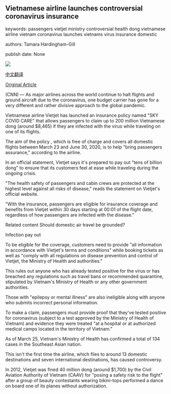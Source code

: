 ## Vietnamese airline launches controversial coronavirus insurance

keywords: passengers vietjet ministry controversial health dong vietnamese airline vietnam coronavirus launches vietnams virus insurance domestic

authors: Tamara Hardingham-Gill

publish date: None

![](https://cdn.cnn.com/cnnnext/dam/assets/200326090416-vietjetair-promo-image-super-tease.jpg)

[中文翻译](Vietnamese%20airline%20launches%20controversial%20coronavirus%20insurance_zh.md)

[Original Article](https://edition.cnn.com/travel/article/vietnamese-airline-coronavirus-insurance/index.html)

(CNN) — As major airlines across the world continue to halt flights and ground aircraft due to the coronavirus, one budget carrier has gone for a very different and rather divisive approach to the global pandemic.

Vietnamese airline Vietjet has launched an insurance policy named "SKY COVID CARE" that allows passengers to claim up to 200 million Vietnamese dong (around $8,465) if they are infected with the virus while traveling on one of its flights.

The aim of the policy , which is free of charge and covers all domestic flights between March 23 and June 30, 2020, is to help "bring passengers assurance," according to the airline.

In an official statement, Vietjet says it's prepared to pay out "tens of billion dong" to ensure that its customers feel at ease while traveling during the ongoing crisis.

"The health safety of passengers and cabin crews are protected at the highest level against all risks of disease," reads the statement on Vietjet's official website.

"With the insurance, passengers are eligible for insurance coverage and benefits from Vietjet within 30 days starting at 00:01 of the flight date, regardless of how passengers are infected with the disease."

Related content Should domestic air travel be grounded?

Infection pay out

To be eligible for the coverage, customers need to provide "all information in accordance with Vietjet's terms and conditions" while booking tickets as well as "comply with all regulations on disease prevention and control of Vietjet, the Ministry of Health and authorities."

This rules out anyone who has already tested positive for the virus or has breached any regulations such as travel bans or recommended quarantine, stipulated by Vietnam's Ministry of Health or any other government authorities.

Those with "epilepsy or mental illness" are also ineligible along with anyone who submits incorrect personal information.

To make a claim, passengers must provide proof that they've tested positive for coronavirus (subject to a test approved by the Ministry of Health of Vietnam) and evidence they were treated "at a hospital or at authorized medical camps located in the territory of Vietnam."

As of March 25, Vietnam's Ministry of Health has confirmed a total of 134 cases in the Southeast Asian nation.

This isn't the first time the airline, which flies to around 13 domestic destinations and seven international destinations, has caused controversy.

In 2012, Vietjet was fined 40 million dong (around $1,700) by the Civil Aviation Authority of Vietnam (CAAV) for "posing a safety risk to the flight" after a group of beauty contestants wearing bikini-tops performed a dance on board one of its planes without authorization.